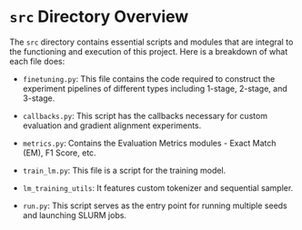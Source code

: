 # `src` Directory Overview
The `src` directory contains essential scripts and modules that are integral to the functioning and execution of this project. Here is a breakdown of what each file does:

- `finetuning.py`: This file contains the code required to construct the experiment pipelines of different types including 1-stage, 2-stage, and 3-stage.

- `callbacks.py`: This script has the callbacks necessary for custom evaluation and gradient alignment experiments.

- `metrics.py`: Contains the Evaluation Metrics modules - Exact Match (EM), F1 Score, etc.

- `train_lm.py`: This file is a script for the training model.

- `lm_training_utils`: It features custom tokenizer and sequential sampler.

- `run.py`: This script serves as the entry point for running multiple seeds and launching SLURM jobs.
